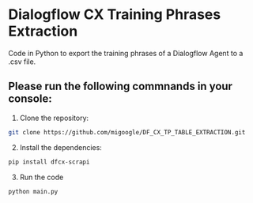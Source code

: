 # Dialogflow CX Training Phrases Extraction
Code in Python to export the training phrases of a Dialogflow Agent to a .csv file.

## Please run the following commnands in your console:

1. Clone the repository:
```sh
git clone https://github.com/migoogle/DF_CX_TP_TABLE_EXTRACTION.git
```
2. Install the dependencies:
```sh
pip install dfcx-scrapi
```
3. Run the code
```sh
python main.py
```
